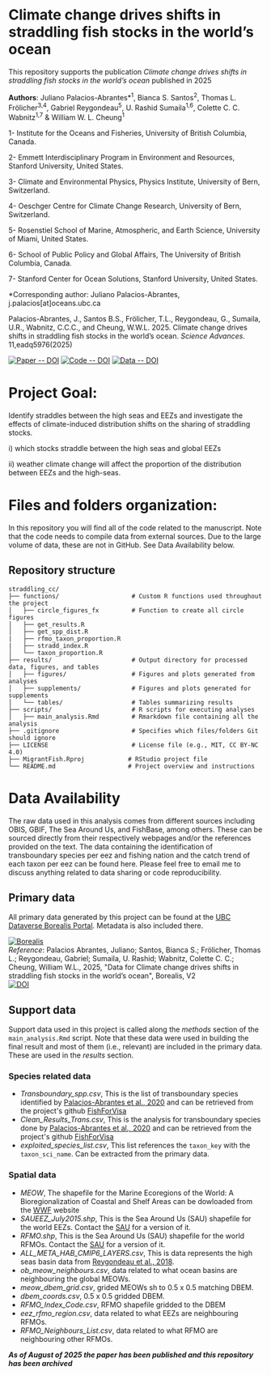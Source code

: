 # Climate change drives shifts in straddling fish stocks in the world’s ocean

This repository supports the publication *Climate change drives shifts in straddling fish stocks in the world’s ocean* published in 2025

**Authors**: Juliano Palacios-Abrantes*<sup>1</sup>, Bianca S. Santos<sup>2</sup>, Thomas L. Frölicher<sup>3,4</sup>, Gabriel Reygondeau<sup>5</sup>, U. Rashid Sumaila<sup>1,6</sup>, Colette C. C. Wabnitz<sup>1,7</sup> & William W. L. Cheung<sup>1</sup>

1- Institute for the Oceans and Fisheries, University of British Columbia, Canada. 

2- Emmett Interdisciplinary Program in Environment and Resources, Stanford University, United States.

3- Climate and Environmental Physics, Physics Institute, University of Bern, Switzerland.

4- Oeschger Centre for Climate Change Research, University of Bern, Switzerland.

5- Rosenstiel School of Marine, Atmospheric, and Earth Science, University of Miami, United States.

6- School of Public Policy and Global Affairs, The University of British Columbia, Canada.

7- Stanford Center for Ocean Solutions, Stanford University, United States.

*Corresponding author: Juliano Palacios-Abrantes, j.palacios[at]oceans.ubc.ca

Palacios-Abrantes, J., Santos B.S., Frölicher, T.L., Reygondeau, G., Sumaila, U.R., Wabnitz, C.C.C., and Cheung, W.W.L. 2025. Climate change drives shifts in straddling fish stocks in the world’s ocean. _Science Advances_. 11,eadq5976(2025)

[![Paper -- DOI](https://img.shields.io/badge/Paper--DOI-10.1126%2Fsciadv.adq5976-pink)](https://doi.org/10.1126/sciadv.adq5976) [![Code -- DOI](https://img.shields.io/badge/Code--DOI-10.5281%2Fzenodo.11496334-blue)](https://doi.org/10.5281/zenodo.11496334) [![Data -- DOI](https://img.shields.io/badge/Data--DOI-10.5683%2FSP3%2FJMBHER-orange)](https://borealisdata.ca/dataset.xhtml?persistentId=doi:10.5683/SP3/JMBHER) 

# Project Goal:

Identify straddles between the high seas and EEZs and investigate the effects of climate-induced distribution shifts on the sharing of straddling stocks.

i) which stocks straddle between the high seas and global EEZs 

ii) weather climate change will affect the proportion of the distribution between EEZs and the high-seas.

# Files and folders organization:

In this repository you will find all of the code related to the manuscript. Note that the code needs to compile data from external sources. Due to the large volume of data, these are not in GitHub. See Data Availability below.

## Repository structure

```
straddling_cc/                    
├── functions/                    # Custom R functions used throughout the project
│   ├── circle_figures_fx         # Function to create all circle figures
│   ├── get_results.R        
│   ├── get_spp_dist.R            
|   ├── rfmo_taxon_proportion.R
|   ├── stradd_index.R
│   └── taxon_proportion.R        
├── results/                      # Output directory for processed data, figures, and tables
│   ├── figures/                  # Figures and plots generated from analyses  
│   ├── supplements/              # Figures and plots generated for supplements      
│   └── tables/                   # Tables summarizing results
├── scripts/                      # R scripts for executing analyses
│   ├── main_analysis.Rmd         # Rmarkdown file containing all the analysis
├── .gitignore                    # Specifies which files/folders Git should ignore
├── LICENSE                       # License file (e.g., MIT, CC BY-NC 4.0)
├── MigrantFish.Rproj            # RStudio project file
└── README.md                    # Project overview and instructions
```

# Data Availability 
The raw data used in this analysis comes from different sources including OBIS, GBIF, The Sea Around Us, and FishBase, among others. These can be sourced directly from their respectively webpages and/or the references provided on the text. The data containing the identification of transboundary species per eez and fishing nation and the catch trend of each taxon per eez can be found here. Please feel free to email me to discuss anything related to data sharing or code reproducibility.

## Primary data 

All primary data generated by this project can be found at the [UBC Dataverse Borealis Portal](https://borealisdata.ca/dataset.xhtml?persistentId=doi:10.5683/SP3/JMBHER). Metadata is also included there.

[![Borealis](https://github.com/user-attachments/assets/bc9c101d-03ac-4078-aef7-948a6079e0fc)](https://doi.org/10.5683/SP3/JMBHER)  
*Reference*: Palacios Abrantes, Juliano; Santos, Bianca S.; Frölicher, Thomas L.; Reygondeau, Gabriel; Sumaila, U. Rashid; Wabnitz, Colette C. C.; Cheung, William W.L., 2025, "Data for Climate change drives shifts in straddling fish stocks in the world’s ocean", Borealis, V2  
[![DOI](https://img.shields.io/badge/DOI-10.5683%2FSP3%2FJMBHER-orange)](https://borealisdata.ca/dataset.xhtml?persistentId=doi:10.5683/SP3/JMBHER) 


## Support data

Support data used in this project is called along the *methods* section of the `main_analysis.Rmd` script. Note that these data were used in building the final result and most of them (i.e., relevant) are included in the primary data. These are used in the *results* section.

### Species related data

- *Transboundary_spp.csv*, This is the list of transboundary species identified by [Palacios-Abrantes et al., 2020](https://www.nature.com/articles/s41598-020-74644-2) and can be retrieved from the project's github [FishForVisa](https://github.com/jepa/FishForVisa/tree/master/Data/Results)
- *Clean_Results_Trans.csv*, This is the analysis for transboundary species done by [Palacios-Abrantes et al., 2020](https://www.nature.com/articles/s41598-020-74644-2) and can be retrieved from the project's github [FishForVisa](https://github.com/jepa/FishForVisa/tree/master/Data/Results)
- *exploited_species_list.csv*, This list references the `taxon_key` with the `taxon_sci_name`. Can be extracted from the primary data.

### Spatial data
- *MEOW*, The shapefile for the Marine Ecoregions of the World: A Bioregionalization of Coastal and Shelf Areas can be dowloaded from the [WWF](https://www.worldwildlife.org/publications/marine-ecoregions-of-the-world-a-bioregionalization-of-coastal-and-shelf-areas) website
- *SAUEEZ_July2015.shp*, This is the Sea Around Us (SAU) shapefile for the world EEZs. Contact the [SAU](http://www.seaaroundus.org/) for a version of it. 
- *RFMO.shp*, This is the Sea Around Us (SAU) shapefile for the world RFMOs. Contact the [SAU](http://www.seaaroundus.org/) for a version of it. 
- *ALL_META_HAB_CMIP6_LAYERS.csv*, This is data represents the high seas basin data from [Reygondeau et al., 2018](https://hal.science/hal-00932525/file/gbc.20089.pdf). 
- *ob_meow_neighbours.csv*, data related to what ocean basins are neighbouring the global MEOWs. 
- *meow_dbem_grid.csv*, grided MEOWs sh to 0.5 x 0.5 matching DBEM.
- *dbem_coords.csv*, 0.5 x 0.5 gridded DBEM.
- *RFMO_Index_Code.csv*, RFMO shapefile gridded to the DBEM
- *eez_rfmo_region.csv*, data related to what EEZs are neighbouring RFMOs.
- *RFMO_Neighbours_List.csv*, data related to what RFMO are neighbouring other RFMOs. 

_**As of August of 2025 the paper has been published and this repository has been archived**_

